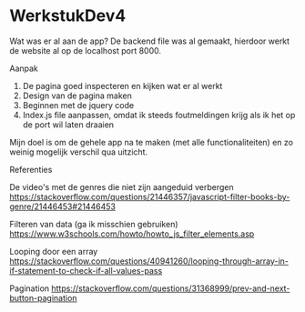 # WerkstukDev4
Wat was er al aan de app?
De backend file was al gemaakt, hierdoor werkt de website al op de localhost port 8000. 

Aanpak
1. De pagina goed inspecteren en kijken wat er al werkt 
2. Design van de pagina maken
3. Beginnen met de jquery code
4. Index.js file aanpassen, omdat ik steeds foutmeldingen krijg als ik het op de port wil laten draaien

Mijn doel is om de gehele app na te maken (met alle functionaliteiten) en zo weinig mogelijk verschil qua uitzicht.

Referenties

De video's met de genres die niet zijn aangeduid verbergen
https://stackoverflow.com/questions/21446357/javascript-filter-books-by-genre/21446453#21446453

Filteren van data (ga ik misschien gebruiken)
https://www.w3schools.com/howto/howto_js_filter_elements.asp

Looping door een array
https://stackoverflow.com/questions/40941260/looping-through-array-in-if-statement-to-check-if-all-values-pass

Pagination
https://stackoverflow.com/questions/31368999/prev-and-next-button-pagination